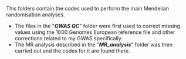 This folders contain the codes used to perform the main Mendelian randomisation analyses. 
- The files in the "***GWAS QC***" folder were first used to correct missing values using the 1000 Genomes European reference file and other corrections related to my GWAS specifically.
- The MR analysis described in the "***MR_analysis***" folder was then carried out and the codes for it are found there.
